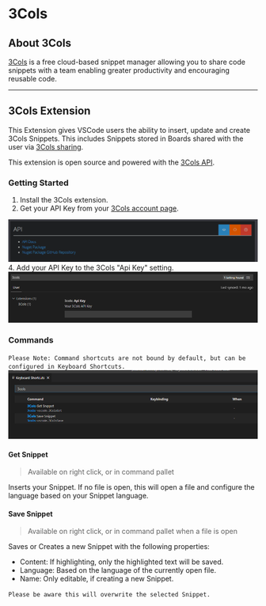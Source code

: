 # 3Cols
## About 3Cols

[3Cols](https://3cols.com/) is a free cloud-based snippet manager allowing you to share code snippets with a team enabling greater productivity and encouraging reusable code.

***

## 3Cols Extension
This Extension gives VSCode users the ability to insert, update and create 3Cols Snippets. This includes Snippets stored in Boards shared with the user via [3Cols sharing](https://docs.3cols.com/boards/sharingaboard).

This extension is open source and powered with the [3Cols API](https://docs.3cols.com/api/apiintroduction).

### Getting Started

1. Install the 3Cols extension.
2. Get your API Key from your [3Cols account page](https://3cols.com/account).
<img src="https://github.com/OliBlade/3ColsVSCode/blob/master/resources/3ColsAccountApi.png?raw=true" />
4. Add your API Key to the 3Cols "Api Key" setting.
<img src="https://github.com/OliBlade/3ColsVSCode/blob/master/resources/apiKey.png?raw=true" />

### Commands
`Please Note: Command shortcuts are not bound by default, but can be configured in Keyboard Shortcuts.`
<img src="https://github.com/OliBlade/3ColsVSCode/blob/master/resources/keyBinding.png?raw=true" />

#### Get Snippet
> Available on right click, or in command pallet

Inserts your Snippet. If no file is open, this will open a file and configure the language based on your Snippet language.

#### Save Snippet
> Available on right click, or in command pallet when a file is open

Saves or Creates a new Snippet with the following properties: 
- Content: If highlighting, only the highlighted text will be saved.
- Language: Based on the language of the currently open file.
- Name: Only editable, if creating a new Snippet.

`Please be aware this will overwrite the selected Snippet.`
